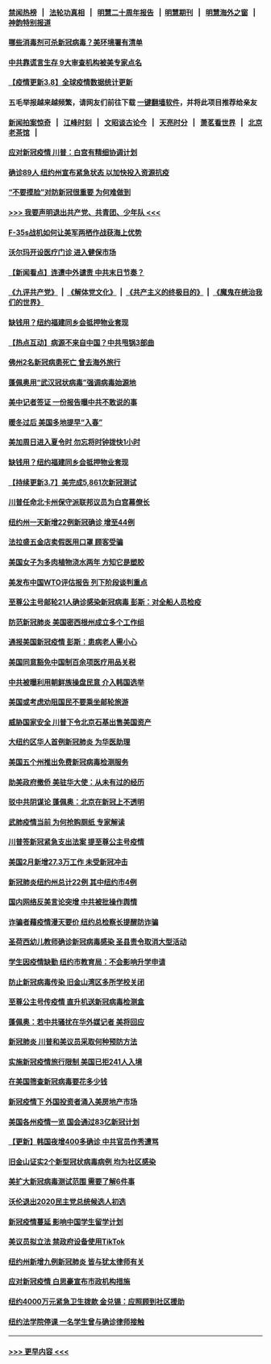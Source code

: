 #### [禁闻热榜](热点新闻.md?=0)  &nbsp;&nbsp;|&nbsp;&nbsp; [法轮功真相](https://github.com/gfw-breaker/truth/blob/master/README.md?=0) &nbsp;&nbsp;|&nbsp;&nbsp; [明慧二十周年报告](https://github.com/gfw-breaker/mh-reports/blob/master/README.md?=0) &nbsp;&nbsp;|&nbsp;&nbsp;[明慧期刊](https://github.com/gfw-breaker/mh-qikan) &nbsp;&nbsp;|&nbsp;&nbsp; [明慧海外之窗](https://github.com/gfw-breaker/mh-news/blob/master/README.md?=0) &nbsp;&nbsp;|&nbsp;&nbsp; [神韵特别报道](https://github.com/gfw-breaker/mh-news/blob/master/shenyun.md?=0)
#### [哪些消毒剂可杀新冠病毒？美环境署有清单](../pages/nsc412/n11923343.md?t=03090903) 
#### [中共靠谎言生存 9大审查机构被美专家点名](../pages/nsc412/n11925444.md?t=03090903) 
#### [【疫情更新3.8】全球疫情数据统计更新](../pages/nsc412/n11923562.md?t=03090903) 
#### 五毛举报越来越频繁，请网友们前往下载 [一键翻墙软件](https://github.com/gfw-breaker/ssr-accounts)，并将此项目推荐给亲友
#### [新闻拍案惊奇](https://github.com/gfw-breaker/banned-news/blob/master/pages/link4.md) &nbsp;&nbsp;|&nbsp;&nbsp; [江峰时刻](https://github.com/gfw-breaker/banned-news/blob/master/pages/link4.md) &nbsp;&nbsp;|&nbsp;&nbsp; [文昭谈古论今](https://github.com/gfw-breaker/banned-news/blob/master/pages/link4.md) &nbsp;&nbsp;|&nbsp;&nbsp; [天亮时分](https://github.com/gfw-breaker/banned-news/blob/master/pages/link4.md) &nbsp;&nbsp;|&nbsp;&nbsp; [萧茗看世界](https://github.com/gfw-breaker/banned-news/blob/master/pages/link4.md) &nbsp;&nbsp;|&nbsp;&nbsp; [北京老茶馆](https://github.com/gfw-breaker/banned-news/blob/master/pages/link4.md) &nbsp;&nbsp;|&nbsp;&nbsp; 
#### [应对新冠疫情 川普：白宫有精细协调计划](../pages/nsc412/n11925128.md?t=03090903) 
#### [确诊89人  纽约州宣布紧急状态  以加快投入资源抗疫](../pages/nsc412/n11925077.md?t=03090903) 
#### [“不要摸脸”对防新冠很重要 为何难做到](../pages/nsc412/n11916113.md?t=03090903) 
#### [>>> 我要声明退出共产党、共青团、少年队 <<<](https://github.com/begood0513/goodnews/blob/master/quit/letter.md) 
#### [F-35s战机如何让美军两栖作战获海上优势](../pages/nsc412/n11896520.md?t=03090903) 
#### [沃尔玛开设医疗门诊 进入健保市场](../pages/nsc412/n11923534.md?t=03090903) 
#### [【新闻看点】连遭中外谴责 中共末日节奏？](../pages/nsc412/n11923402.md?t=03090903) 
#### [《九评共产党》](https://github.com/begood0513/9ping.md/blob/master/README.md) &nbsp;|&nbsp; [《解体党文化》](../../../../jtdwh.md/blob/master/README.md)  &nbsp;|&nbsp; [《共产主义的终极目的》](../../../../gczydzjmd.md/blob/master/README.md) &nbsp;|&nbsp; [《魔鬼在统治我们的世界》](../../../../mgztzwmdsj.md/blob/master/README.md) 
#### [缺钱用？纽约福建同乡会抵押物业套现](../pages/nsc412/n11923090.md?t=03090903) 
#### [【热点互动】病源不来自中国？中共甩锅3部曲](../pages/nsc412/n11923404.md?t=03090903) 
#### [佛州2名新冠病患死亡 曾去海外旅行](../pages/nsc412/n11923309.md?t=03090903) 
#### [蓬佩奥用“武汉冠状病毒”强调病毒始源地](../pages/nsc412/n11923252.md?t=03090903) 
#### [美中记者签证 一份报告曝中共不敢说的事](../pages/nsc412/n11923242.md?t=03090903) 
#### [暖冬过后 美国多地提早“入春”](../pages/nsc412/n11923232.md?t=03090903) 
#### [美加周日进入夏令时 勿忘将时钟拨快1小时](../pages/nsc412/n11923222.md?t=03090903) 
#### [缺钱用？纽约福建同乡会抵押物业套现](../pages/nsc412/n11921870.md?t=03090903) 
#### [【持续更新3.7】美完成5,861次新冠测试](../pages/nsc412/n11921647.md?t=03090903) 
#### [川普任命北卡州保守派联邦议员为白宫幕僚长](../pages/nsc412/n11922507.md?t=03090903) 
#### [纽约州一天新增22例新冠确诊  增至44例](../pages/nsc412/n11922043.md?t=03090903) 
#### [法拉盛五金店卖假医用口罩  顾客受骗](../pages/nsc412/n11922036.md?t=03090903) 
#### [美国女子为多肉植物浇水两年 方知它是塑胶](../pages/nsc412/n11921742.md?t=03090903) 
#### [美发布中国WTO评估报告 列下阶段谈判重点](../pages/nsc412/n11921572.md?t=03090903) 
#### [至尊公主号邮轮21人确诊感染新冠病毒   彭斯：对全船人员检疫](../pages/nsc412/n11921909.md?t=03090903) 
#### [防范新冠肺炎 美国密西根州成立多个工作组](../pages/nsc412/n11921740.md?t=03090903) 
#### [通报美国新冠疫情 彭斯：患病老人需小心](../pages/nsc412/n11921714.md?t=03090903) 
#### [美国同意豁免中国制百余项医疗用品关税](../pages/nsc412/n11921400.md?t=03090903) 
#### [中共被曝利用朝鲜族操盘民意 介入韩国选举](../pages/nsc412/n11921006.md?t=03090903) 
#### [美国或考虑劝阻国民不要乘坐邮轮旅游](../pages/nsc412/n11921247.md?t=03090903) 
#### [威胁国家安全 川普下令北京石基出售美国资产](../pages/nsc412/n11921036.md?t=03090903) 
#### [大纽约区华人首例新冠肺炎  为华医助理](../pages/nsc412/n11921110.md?t=03090903) 
#### [美国五个州推出免费新冠病毒检测服务](../pages/nsc412/n11921001.md?t=03090903) 
#### [助美政府撤侨 美驻华大使：从未有过的经历](../pages/nsc412/n11920832.md?t=03090903) 
#### [驳中共阴谋论 蓬佩奥：北京在新冠上不透明](../pages/nsc412/n11920846.md?t=03090903) 
#### [武肺疫情当前 为何抢购厕纸 专家解读](../pages/nsc412/n11920844.md?t=03090903) 
#### [川普签新冠紧急支出法案 提至尊公主号疫情](../pages/nsc412/n11920654.md?t=03090903) 
#### [美国2月新增27.3万工作 未受新冠冲击](../pages/nsc412/n11920460.md?t=03090903) 
#### [新冠肺炎纽约州总计22例  其中纽约市4例](../pages/nsc412/n11919291.md?t=03090903) 
#### [国内网络反美言论突增 中共被批操作舆情](../pages/nsc412/n11919024.md?t=03090903) 
#### [诈骗者藉疫情漫天要价  纽约总检察长提醒防诈骗](../pages/nsc412/n11919284.md?t=03090903) 
#### [圣荷西幼儿教师确诊新冠病毒感染  圣县责令取消大型活动](../pages/nsc412/n11919383.md?t=03090903) 
#### [学生因疫情缺勤  纽约市教育局：不会影响升学申请](../pages/nsc412/n11919278.md?t=03090903) 
#### [防止新冠病毒传染   旧金山湾区多所学校关闭](../pages/nsc412/n11919366.md?t=03090903) 
#### [至尊公主号传疫情  直升机送新冠病毒检测盒](../pages/nsc412/n11919347.md?t=03090903) 
#### [蓬佩奥：若中共骚扰在华外媒记者 美将回应](../pages/nsc412/n11918836.md?t=03090903) 
#### [新冠肺炎 川普和美议员采取何种预防方法](../pages/nsc412/n11918395.md?t=03090903) 
#### [实施新冠疫情旅行限制 美国已拒241人入境](../pages/nsc412/n11918515.md?t=03090903) 
#### [在美国筛查新冠病毒要花多少钱](../pages/nsc412/n11918422.md?t=03090903) 
#### [新冠疫情下 外国投资者涌入美房地产市场](../pages/nsc412/n11918415.md?t=03090903) 
#### [美国各州疫情一览 国会通过83亿新冠计划](../pages/nsc412/n11918191.md?t=03090903) 
#### [【更新】韩国夜增400多确诊 中共官员作秀遭骂](../pages/nsc412/n11890652.md?t=03090903) 
#### [旧金山证实2个新型冠状病毒病例 均为社区感染](../pages/nsc412/n11918219.md?t=03090903) 
#### [美扩大新冠病毒测试范围 需要了解6件事](../pages/nsc412/n11917886.md?t=03090903) 
#### [沃伦退出2020民主党总统候选人初选](../pages/nsc412/n11917882.md?t=03090903) 
#### [新冠疫情蔓延 影响中国学生留学计划](../pages/nsc412/n11917952.md?t=03090903) 
#### [美议员拟立法 禁政府设备使用TikTok](../pages/nsc412/n11917577.md?t=03090903) 
#### [纽约州新增九例新冠肺炎 皆与犹太律师有关](../pages/nsc412/n11916367.md?t=03090903) 
#### [应对新冠疫情 白思豪宣布市政机构措施](../pages/nsc412/n11916356.md?t=03090903) 
#### [纽约4000万元紧急卫生拨款  金兑锡：应照顾到社区援助](../pages/nsc412/n11916337.md?t=03090903) 
#### [纽约法学院停课  一名学生曾与确诊律师接触](../pages/nsc412/n11916340.md?t=03090903) 

----
#### [ >>> 更早内容 <<< ](../indexes/nsc412-earlier.md)
